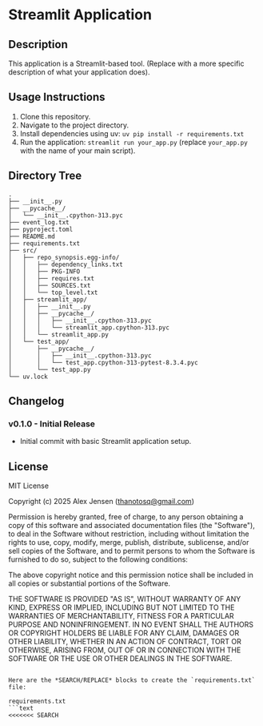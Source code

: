 # Streamlit Application

## Description

This application is a Streamlit-based tool. (Replace with a more specific description of what your application does).

## Usage Instructions

1.  Clone this repository.
2.  Navigate to the project directory.
3.  Install dependencies using uv: `uv pip install -r requirements.txt`
4.  Run the application: `streamlit run your_app.py` (replace `your_app.py` with the name of your main script).

## Directory Tree

```
.
├── __init__.py
├── __pycache__/
│   └── __init__.cpython-313.pyc
├── event_log.txt
├── pyproject.toml
├── README.md
├── requirements.txt
├── src/
│   ├── repo_synopsis.egg-info/
│   │   ├── dependency_links.txt
│   │   ├── PKG-INFO
│   │   ├── requires.txt
│   │   ├── SOURCES.txt
│   │   └── top_level.txt
│   ├── streamlit_app/
│   │   ├── __init__.py
│   │   ├── __pycache__/
│   │   │   ├── __init__.cpython-313.pyc
│   │   │   └── streamlit_app.cpython-313.pyc
│   │   └── streamlit_app.py
│   └── test_app/
│       ├── __pycache__/
│       │   ├── __init__.cpython-313.pyc
│       │   └── test_app.cpython-313-pytest-8.3.4.pyc
│       └── test_app.py
└── uv.lock
```

## Changelog

### v0.1.0 - Initial Release

*   Initial commit with basic Streamlit application setup.

## License

MIT License

Copyright (c) 2025 Alex Jensen (thanotosq@gmail.com)

Permission is hereby granted, free of charge, to any person obtaining a copy
of this software and associated documentation files (the "Software"), to deal
in the Software without restriction, including without limitation the rights
to use, copy, modify, merge, publish, distribute, sublicense, and/or sell
copies of the Software, and to permit persons to whom the Software is
furnished to do so, subject to the following conditions:

The above copyright notice and this permission notice shall be included in all
copies or substantial portions of the Software.

THE SOFTWARE IS PROVIDED "AS IS", WITHOUT WARRANTY OF ANY KIND, EXPRESS OR
IMPLIED, INCLUDING BUT NOT LIMITED TO THE WARRANTIES OF MERCHANTABILITY,
FITNESS FOR A PARTICULAR PURPOSE AND NONINFRINGEMENT. IN NO EVENT SHALL THE
AUTHORS OR COPYRIGHT HOLDERS BE LIABLE FOR ANY CLAIM, DAMAGES OR OTHER
LIABILITY, WHETHER IN AN ACTION OF CONTRACT, TORT OR OTHERWISE, ARISING FROM,
OUT OF OR IN CONNECTION WITH THE SOFTWARE OR THE USE OR OTHER DEALINGS IN THE
SOFTWARE.
```

Here are the *SEARCH/REPLACE* blocks to create the `requirements.txt` file:

requirements.txt
```text
<<<<<<< SEARCH

